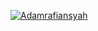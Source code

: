 [![Adamrafiansyah](https://circleci.com/gh/Adamrafiansyah/DicodingSubmissionMade.svg?style=shield)](https://circleci.com/gh/Adamrafiansyah/DicodingSubmissionMade)
